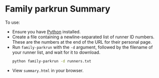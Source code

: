 # Family parkrun Summary

To use:

- Ensure you have [Python][] installed.
- Create a file containing a newline-separated list of runner ID numbers.
  These are the numbers at the end of the URL for their personal page.
- Run `family-parkrun` with the `-d` argument, followed by the filename
  of your runner list, and wait for it to download.
  ```bash
  python family-parkrun -d runners.txt
  ```
- View `summary.html` in your browser.

[python]: https://www.python.org
